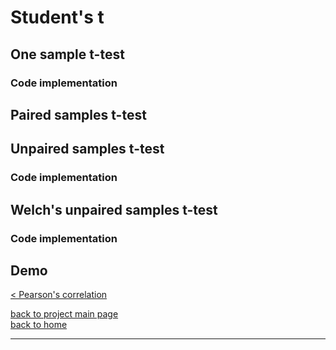 # Student's t
## One sample t-test

### Code implementation

## Paired samples t-test

## Unpaired samples t-test

### Code implementation

## Welch's unpaired samples t-test

### Code implementation

## Demo


[< Pearson's correlation](./correlation.md)

[back to project main page](./stats_from_scratch.md)\
[back to home](../index.md)

---
<script src="https://utteranc.es/client.js"
        repo="Matt-A-Bennett/Matt-A-Bennett.github.io"
        issue-term="https://matt-a-bennett.github.io/stats_from_scratch/ttests.html"
        theme="github-light"
        crossorigin="anonymous"
        async>
</script>

